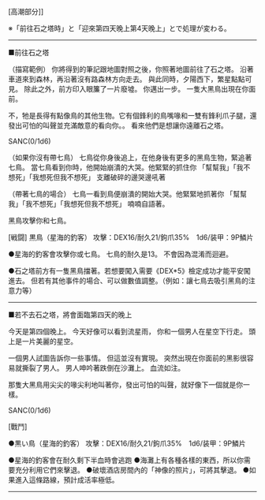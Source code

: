 [高潮部分]]

※「前往石之塔時」と「迎來第四天晚上第4天晚上」とで処理が変わる。

----------------------------

■前往石之塔

（描寫範例）
你將得到的筆記跟地圖對照之後，你照著地圖前往了石之塔。
沿著車道來到森林，再沿著沒有路森林方向走去。
與此同時，夕陽西下，繁星點點可見。 除此之外，前方印入眼簾了一片廢墟。
你邁出一步。
一隻大黑鳥出現在你面前。

不，牠是長得有點像鳥的其他生物。它有個鋒利的鳥嘴喙和一雙有鋒利爪子腿，還發出可怕的叫聲並充滿敵意的看向你。。
看來他們是想讓你遠離石之塔。

SANC(0/1d6)

（如果你沒有帶七鳥）
七鳥從你身後追上，在他身後有更多的黑鳥生物，緊追著七鳥。
當七鳥看到你時，他開始崩潰的大哭。他緊緊的抓住你
「幫幫我」「我不想死」「我想死但我不想死」
支離破碎的邊哭邊吼著

（帶著七鳥的場合）
七鳥一看到鳥便崩潰的開始大哭。他緊緊地抓著你
「幫幫我」「我不想死」「我想死但我不想死」
喃喃自語著。


黑鳥攻擊你和七鳥。


[戦闘]
黒鳥（星海的釣客）
攻擊：DEX16/耐久21/鉤爪35%　1d6/装甲：9P鱗片

●星海的釣客會攻擊你或七鳥。
七鳥的耐久是13。 不會因為混淆而迴避。

●石之塔前方有一隻黑鳥擋著。若想要闖入需要《DEX*5》檢定成功才能平安闖進去。
但若有其他事件的場合、可以做數值調整。（例如：讓七鳥去吸引黑鳥的注意力等）

----------------------------

■若不去石之塔，將會面臨第四天的晚上

今天是第四個晚上。 今天好像可以看到流星雨，
你和一個男人在星空下行走。 頭上是一片美麗的星空。

一個男人試圖告訴你一些事情。 但這並沒有實現。
突然出現在你面前的黑影很容易就撕裂了男人。
男人呻吟著跌倒在沙灘上。 血流如注。

那隻大黑鳥用尖尖的喙尖利地叫著你，發出可怕的叫聲，就好像下一個就是你一樣。

SANC(0/1d6)

[戰鬥]

●黒い鳥（星海的釣客）
攻擊：DEX16/耐久21/鉤爪35%　1d6/装甲：9P鱗片

●星海的釣客會在耐久剩下半血時會逃跑
●海灘上有各種各樣的東西，所以你需要充分利用它們來擊退。
●破壞酒店房間內的「神像的照片」，可將其擊退。
●如果進入這條路線，預計成活率極低。

------------------------------
